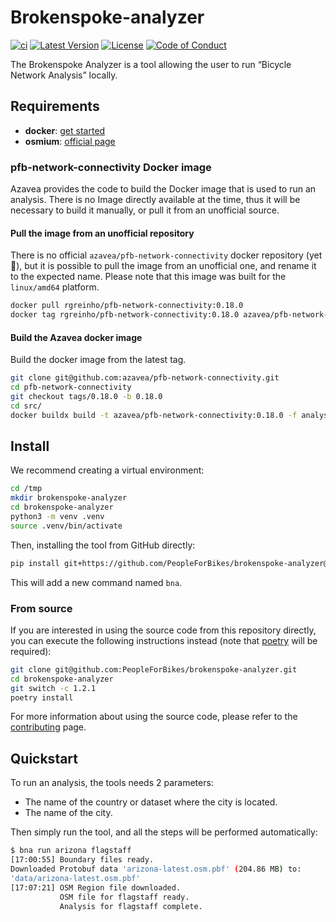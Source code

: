 # Brokenspoke-analyzer

[![ci](https://github.com/PeopleForBikes/brokenspoke-analyzer/actions/workflows/ci.yaml/badge.svg)](https://github.com/PeopleForBikes/brokenspoke-analyzer/actions/workflows/ci.yaml)
[![Latest Version](https://img.shields.io/github/v/tag/PeopleForBikes/brokenspoke-analyzer?sort=semver&label=version)](https://github.com/PeopleForBikes/brokenspoke-analyzer/)
[![License](https://img.shields.io/badge/license-mit-blue.svg)](https://github.com/PeopleForBikes/brokenspoke-analyzer/blob/main/LICENSE)
[![Code of Conduct](https://img.shields.io/badge/code_of_conduct-🌐-ff69b4.svg?logoColor=white)](https://github.com/PeopleForBikes/brokenspoke-analyzer/blob/main/code-of-conduct.md)

The Brokenspoke Analyzer is a tool allowing the user to run “Bicycle Network
Analysis” locally.

## Requirements

- **docker**: [get started](https://www.docker.com/get-started/)
- **osmium**: [official page](https://osmcode.org/osmium-tool/)

### pfb-network-connectivity Docker image

Azavea provides the code to build the Docker image that is used to run an
analysis. There is no Image directly available at the time, thus it will be
necessary to build it manually, or pull it from an unofficial source.

#### Pull the image from an unofficial repository

There is no official `azavea/pfb-network-connectivity` docker repository (yet
🤞), but it is possible to pull the image from an unofficial one, and rename it
to the expected name. Please note that this image was built for the
`linux/amd64` platform.

```bash
docker pull rgreinho/pfb-network-connectivity:0.18.0
docker tag rgreinho/pfb-network-connectivity:0.18.0 azavea/pfb-network-connectivity:0.18.0
```

#### Build the Azavea docker image

Build the docker image from the latest tag.

```bash
git clone git@github.com:azavea/pfb-network-connectivity.git
cd pfb-network-connectivity
git checkout tags/0.18.0 -b 0.18.0
cd src/
docker buildx build -t azavea/pfb-network-connectivity:0.18.0 -f analysis/Dockerfile .
```

## Install

We recommend creating a virtual environment:

```bash
cd /tmp
mkdir brokenspoke-analyzer
cd brokenspoke-analyzer
python3 -m venv .venv
source .venv/bin/activate
```

Then, installing the tool from GitHub directly:

```bash
pip install git+https://github.com/PeopleForBikes/brokenspoke-analyzer@1.2.1
```

This will add a new command named `bna`.

### From source

If you are interested in using the source code from this repository directly,
you can execute the following instructions instead (note that
[poetry](https://python-poetry.org/) will be required):

```bash
git clone git@github.com:PeopleForBikes/brokenspoke-analyzer.git
cd brokenspoke-analyzer
git switch -c 1.2.1
poetry install
```

For more information about using the source code, please refer to the
[contributing](CONTRIBUTING.md) page.

## Quickstart

To run an analysis, the tools needs 2 parameters:

- The name of the country or dataset where the city is located.
- The name of the city.

Then simply run the tool, and all the steps will be performed automatically:

```bash
$ bna run arizona flagstaff
[17:00:55] Boundary files ready.
Downloaded Protobuf data 'arizona-latest.osm.pbf' (204.86 MB) to:
'data/arizona-latest.osm.pbf'
[17:07:21] OSM Region file downloaded.
           OSM file for flagstaff ready.
           Analysis for flagstaff complete.
```
